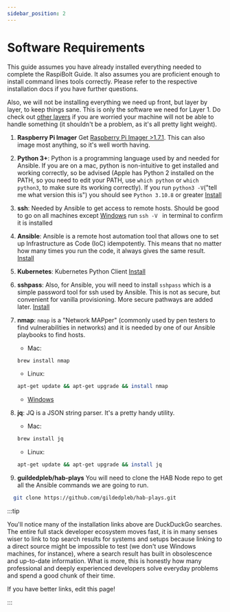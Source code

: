 ```yaml
---
sidebar_position: 2
---
```


# Software Requirements

This guide assumes you have already installed everything needed to complete the
RaspiBolt Guide. It also assumes you are proficient enough to install command
lines tools correctly. Please refer to the respective installation docs if you
have further questions.

Also, we will not be installing everything we need up front, but layer by layer,
to keep things sane. This is only the software we need for Layer 1. Do check out
[other layers](/docs/l2-k3s/control-prep) if you are worried your machine will
not be able to handle something (it shouldn't be a problem, as it's all pretty
light weight).

1. **Raspberry Pi Imager** Get
   [Raspberry Pi Imager >1.7.1](https://www.raspberrypi.com/software/). This can
   also image most anything, so it's well worth having.

1. **Python 3+**: Python is a programming language used by and needed for
   Ansible. If you are on a mac, python is non-intuitive to get installed and
   working correctly, so be advised (Apple has Python 2 installed on the PATH,
   so you need to edit your PATH, use `which python` or `which python3`, to make
   sure its working correctly). If you run `python3 -V`("tell me what version
   this is") you should see `Python 3.10.8` or greater
   [Install](https://realpython.com/installing-python/)

1. **ssh**: Needed by Ansible to get access to remote hosts. Should be good to
   go on all machines except
   [Windows](https://duckduckgo.com/?q=how+to+install+ssh+on+windows&t=ffab&ia=web)
   run `ssh -V ` in terminal to confirm it is installed

1. **Ansible**: Ansible is a remote host automation tool that allows one to set
   up Infrastructure as Code (IoC) idempotently. This means that no matter how
   many times you run the code, it always gives the same result.
   [Install](https://docs.ansible.com/ansible/latest/installation_guide/intro_installation.html)
   
1. **Kubernetes**: Kubernetes Python Client
   [Install](https://github.com/kubernetes-client/python)

1. **sshpass**: Also, for Ansible, you will need to install `sshpass` which is a
   simple password tool for ssh used by Ansible. This is not as secure, but
   convenient for vanilla provisioning. More secure pathways are added later.
   [Install](https://duckduckgo.com/?t=ffab&q=how+to+install+sshpass&ia=web)

1. **nmap**: `nmap` is a "Network MAPper" (commonly used by pen testers to find
   vulnerabilities in networks) and it is needed by one of our Ansible playbooks
   to find hosts.

   - Mac:

   ```bash
   brew install nmap
   ```

   - Linux:

   ```bash
   apt-get update && apt-get upgrade && install nmap
   ```

   - [Windows](https://duckduckgo.com/?t=ffab&q=how+to+install+nmap&ia=web)

1. **jq**: JQ is a JSON string parser. It's a pretty handy utility.

   - Mac:

   ```bash
   brew install jq
   ```

   - Linux:

   ```bash
   apt-get update && apt-get upgrade && install jq
   ```

1. **guildedpleb/hab-plays** You will need to clone the HAB Node repo to get all
   the Ansible commands we are going to run.

```bash
  git clone https://github.com/gildedpleb/hab-plays.git
```

:::tip

You'll notice many of the installation links above are DuckDuckGo searches. The
entire full stack developer ecosystem moves fast, it is in many senses wiser to
link to top search results for systems and setups because linking to a direct
source might be impossible to test (we don't use Windows machines, for
instance), where a search result has built in obsolescence and up-to-date
information. What is more, this is honestly how many professional and deeply
experienced developers solve everyday problems and spend a good chunk of their
time.

If you have better links, edit this page!

:::
